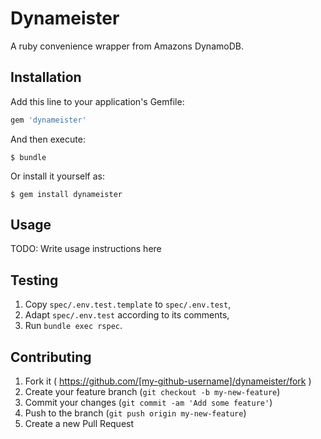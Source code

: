 # Dynameister

A ruby convenience wrapper from Amazons DynamoDB.

## Installation

Add this line to your application's Gemfile:

```ruby
gem 'dynameister'
```

And then execute:

    $ bundle

Or install it yourself as:

    $ gem install dynameister

## Usage

TODO: Write usage instructions here

## Testing

1. Copy `spec/.env.test.template` to `spec/.env.test`,
2. Adapt `spec/.env.test` according to its comments,
3. Run `bundle exec rspec`.

## Contributing

1. Fork it ( https://github.com/[my-github-username]/dynameister/fork )
2. Create your feature branch (`git checkout -b my-new-feature`)
3. Commit your changes (`git commit -am 'Add some feature'`)
4. Push to the branch (`git push origin my-new-feature`)
5. Create a new Pull Request
